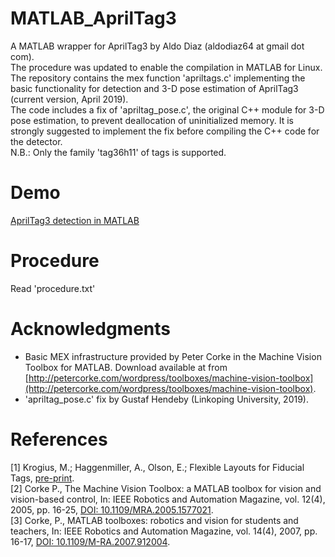 # MATLAB_AprilTag3
A MATLAB wrapper for AprilTag3 by Aldo Diaz (aldodiaz64 at gmail dot com).<br />
The procedure was updated to enable the compilation in MATLAB for Linux.<br />
The repository contains the mex function 'apriltags.c' implementing the basic functionality for detection and 3-D pose estimation of AprilTag3 (current version, April 2019).<br />
The code includes a fix of 'apriltag_pose.c', the original C++ module for 3-D pose estimation, to prevent deallocation of uninitialized memory.
It is strongly suggested to implement the fix before compiling the C++ code for the detector.<br />
N.B.: Only the family 'tag36h11' of tags is supported.

# Demo
[AprilTag3 detection in MATLAB](https://youtu.be/ptx3UyyvmTA)

# Procedure
Read 'procedure.txt'

# Acknowledgments
- Basic MEX infrastructure provided by Peter Corke in the Machine Vision Toolbox for MATLAB. Download available at from [http://petercorke.com/wordpress/toolboxes/machine-vision-toolbox](http://petercorke.com/wordpress/toolboxes/machine-vision-toolbox).
- 'apriltag_pose.c' fix by Gustaf Hendeby (Linkoping University, 2019).

# References
[1] Krogius, M.; Haggenmiller, A., Olson, E.; Flexible  Layouts  for  Fiducial  Tags, [pre-print](https://april.eecs.umich.edu/media/pdfs/krogius2019iros.pdf).<br />
[2] Corke P., The Machine Vision Toolbox: a MATLAB toolbox for vision and vision-based control, In: IEEE Robotics and Automation Magazine, vol. 12(4), 2005, pp. 16-25, [DOI: 10.1109/MRA.2005.1577021](https://ieeexplore.ieee.org/document/1577021).<br />
[3] Corke, P., MATLAB toolboxes: robotics and vision for students and teachers, In: IEEE Robotics and Automation Magazine, vol. 14(4), 2007, pp. 16-17, [DOI: 10.1109/M-RA.2007.912004](https://ieeexplore.ieee.org/document/4437745).
